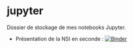 # jupyter

Dossier de stockage de mes notebooks Jupyter.

* Présentation de la NSI en seconde : [![Binder](https://mybinder.org/badge_logo.svg)](https://mybinder.org/v2/gh/spe-nsi/jupyter/master)
